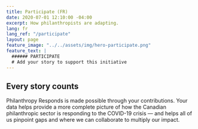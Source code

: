 ```yaml
---
title: Participate (FR)
date: 2020-07-01 12:10:00 -04:00
excerpt: How philanthropists are adapting.
lang: fr
lang_ref: "/participate"
layout: page
feature_image: "../../assets/img/hero-participate.png"
feature_text: |
  ###### PARTICIPATE
  # Add your story to support this initiative
---
```


## Every story counts

Philanthropy Responds is made possible through your contributions. Your data helps provide a more complete picture of how the Canadian philanthropic sector is responding to the COVID-19 crisis — and helps all of us pinpoint gaps and where we can collaborate to multiply our impact.
